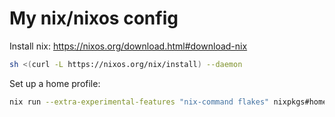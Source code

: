 # My nix/nixos config

Install nix: https://nixos.org/download.html#download-nix

```sh
sh <(curl -L https://nixos.org/nix/install) --daemon
```

Set up a home profile:

```sh
nix run --extra-experimental-features "nix-command flakes" nixpkgs#home-manager -- --extra-experimental-features "nix-command flakes" switch --flake github:jeffa5/nix-home#apj39-tui
```
